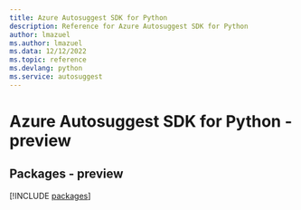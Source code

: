 ```yaml
---
title: Azure Autosuggest SDK for Python
description: Reference for Azure Autosuggest SDK for Python
author: lmazuel
ms.author: lmazuel
ms.data: 12/12/2022
ms.topic: reference
ms.devlang: python
ms.service: autosuggest
---
```

# Azure Autosuggest SDK for Python - preview
## Packages - preview
[!INCLUDE [packages](autosuggest-index.md)]